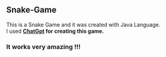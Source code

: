 ## Snake-Game

This is a Snake Game and it was created with Java Language.<br>
I used <a href="https://chat.openai.com/"><strong>ChatGpt</a> for creating this game.

### It works very amazing !!!
